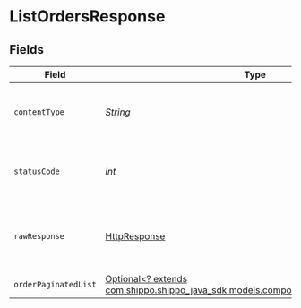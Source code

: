 # ListOrdersResponse


## Fields

| Field                                                                                                                                | Type                                                                                                                                 | Required                                                                                                                             | Description                                                                                                                          |
| ------------------------------------------------------------------------------------------------------------------------------------ | ------------------------------------------------------------------------------------------------------------------------------------ | ------------------------------------------------------------------------------------------------------------------------------------ | ------------------------------------------------------------------------------------------------------------------------------------ |
| `contentType`                                                                                                                        | *String*                                                                                                                             | :heavy_check_mark:                                                                                                                   | HTTP response content type for this operation                                                                                        |
| `statusCode`                                                                                                                         | *int*                                                                                                                                | :heavy_check_mark:                                                                                                                   | HTTP response status code for this operation                                                                                         |
| `rawResponse`                                                                                                                        | [HttpResponse<InputStream>](https://docs.oracle.com/en/java/javase/11/docs/api/java.net.http/java/net/http/HttpResponse.html)        | :heavy_check_mark:                                                                                                                   | Raw HTTP response; suitable for custom response parsing                                                                              |
| `orderPaginatedList`                                                                                                                 | [Optional<? extends com.shippo.shippo_java_sdk.models.components.OrderPaginatedList>](../../models/components/OrderPaginatedList.md) | :heavy_minus_sign:                                                                                                                   | N/A                                                                                                                                  |